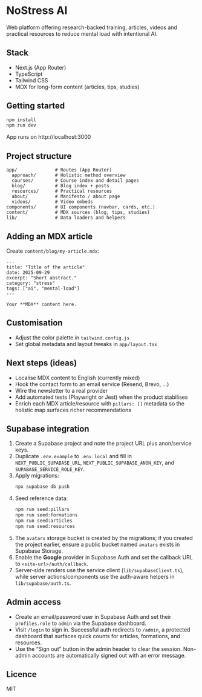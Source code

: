 # NoStress AI

Web platform offering research-backed training, articles, videos and practical resources to reduce mental load with intentional AI.

## Stack
- Next.js (App Router)
- TypeScript
- Tailwind CSS
- MDX for long-form content (articles, tips, studies)

## Getting started
```bash
npm install
npm run dev
```
App runs on http://localhost:3000

## Project structure
```
app/              # Routes (App Router)
  approach/       # Holistic method overview
  courses/        # Course index and detail pages
  blog/           # Blog index + posts
  resources/      # Practical resources
  about/          # Manifesto / about page
  videos/         # Video embeds
components/       # UI components (navbar, cards, etc.)
content/          # MDX sources (blog, tips, studies)
lib/              # Data loaders and helpers
```

## Adding an MDX article
Create `content/blog/my-article.mdx`:
```mdx
---
title: "Title of the article"
date: 2025-09-29
excerpt: "Short abstract."
category: "stress"
tags: ["ai", "mental-load"]
---

Your **MDX** content here.
```

## Customisation
- Adjust the color palette in `tailwind.config.js`
- Set global metadata and layout tweaks in `app/layout.tsx`

## Next steps (ideas)
- Localise MDX content to English (currently mixed)
- Hook the contact form to an email service (Resend, Brevo, …)
- Wire the newsletter to a real provider
- Add automated tests (Playwright or Jest) when the product stabilises
- Enrich each MDX article/resource with `pillars: []` metadata so the holistic map surfaces richer recommendations

## Supabase integration
1. Create a Supabase project and note the project URL plus anon/service keys.  
2. Duplicate `.env.example` to `.env.local` and fill in `NEXT_PUBLIC_SUPABASE_URL`, `NEXT_PUBLIC_SUPABASE_ANON_KEY`, and `SUPABASE_SERVICE_ROLE_KEY`.  
3. Apply migrations:  
   ```bash
   npx supabase db push
   ```  
4. Seed reference data:  
   ```bash
   npm run seed:pillars
   npm run seed:formations
   npm run seed:articles
   npm run seed:resources
   ```  
5. The `avatars` storage bucket is created by the migrations; if you created the project earlier, ensure a public bucket named `avatars` exists in Supabase Storage.  
6. Enable the **Google** provider in Supabase Auth and set the callback URL to `<site-url>/auth/callback`.  
7. Server-side renders use the service client (`lib/supabaseClient.ts`), while server actions/components use the auth-aware helpers in `lib/supabase/auth.ts`.

## Admin access
- Create an email/password user in Supabase Auth and set their `profiles.role` to `admin` via the Supabase dashboard.  
- Visit `/login` to sign in. Successful auth redirects to `/admin`, a protected dashboard that surfaces quick counts for articles, formations, and resources.  
- Use the “Sign out” button in the admin header to clear the session. Non-admin accounts are automatically signed out with an error message.

## Licence
MIT
